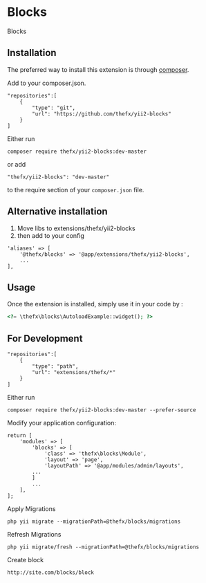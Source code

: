 Blocks
======
Blocks

Installation
------------

The preferred way to install this extension is through [composer](http://getcomposer.org/download/).

Add to your composer.json.

```
"repositories":[
    {
        "type": "git",
        "url": "https://github.com/thefx/yii2-blocks"
    }
]
```

Either run

```
composer require thefx/yii2-blocks:dev-master
```

or add

```
"thefx/yii2-blocks": "dev-master"
```

to the require section of your `composer.json` file.

Alternative installation
---

1. Move libs to extensions/thefx/yii2-blocks
2. then add to your config

```
'aliases' => [
    '@thefx/blocks' => '@app/extensions/thefx/yii2-blocks',
    ...
],
```


Usage
-----

Once the extension is installed, simply use it in your code by  :

```php
<?= \thefx\blocks\AutoloadExample::widget(); ?>
```


For Development
-----

```
"repositories":[
    {
        "type": "path",
        "url": "extensions/thefx/*"
    }
]
```

Either run

```
composer require thefx/yii2-blocks:dev-master --prefer-source
```

Modify your application configuration:

```
return [
    'modules' => [
        'blocks' => [
            'class' => 'thefx\blocks\Module',
            'layout' => 'page',
            'layoutPath' => '@app/modules/admin/layouts',
        ...
        ]
        ...
    ],
];
```

Apply Migrations

```
php yii migrate --migrationPath=@thefx/blocks/migrations
```

Refresh Migrations

```
php yii migrate/fresh --migrationPath=@thefx/blocks/migrations
```

Create block

```
http://site.com/blocks/block
```
